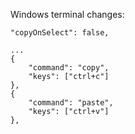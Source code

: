 Windows terminal changes:
```
"copyOnSelect": false,

...
{ 
    "command": "copy", 
    "keys": ["ctrl+c"] 
},
{ 
    "command": "paste", 
    "keys": ["ctrl+v"]
},
```
